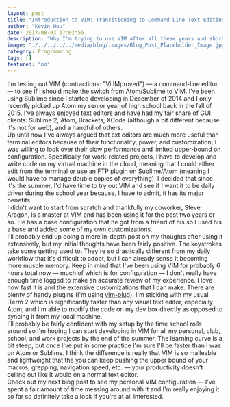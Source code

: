 ```yaml
---
layout: post
title: "Introduction to VIM: Transitioning to Command Line Text Editing"
author: "Kevin Hou"
date: 2017-08-03 17:02:56
description: "Why I'm trying to use VIM after all these years and short reflection on what I think so far."
image: "./../../../../media/blog/images/Blog_Post_Placeholder_Image.jpg"
category: Programming
tags: []
featured: "no"
---
```

I'm testing out VIM (contractions: "Vi IMproved") — a command-line editor — to see if I should make the switch from Atom/Sublime to VIM. I've been using Sublime since I started developing in December of 2014 and I only recently picked up Atom my senior year of high school back in the fall of 2015. I've always enjoyed text editors and have had my fair share of GUI clients: Sublime 2, Atom, Brackets, XCode (although a bit different because it's not for web), and a handful of others.
<br class="post-line-break">
Up until now I've always argued that ext editors are much more useful than terminal editors because of their functionality, power, and customization; I was willing to look over their slow performance and limited upper-bound on configuration. Specifically for work-related projects, I have to develop and write code on my virtual machine in the cloud, meaning that I could either edit from the terminal or use an FTP plugin on Sublime/Atom (meaning I would have to manage double copies of everything). I decided that since it's the summer, I'd have time to try out VIM and see if I want it to be daily driver during the school year because, I have to admit, it has its major benefits.
<br class="post-line-break">
I didn't want to start from scratch and thankfully my coworker, Steve Aragon, is a master at VIM and has been using it for the past two years or so. He has a base configuration that he got from a friend of his so I used his a base and added some of my own customizations.
<br class="post-line-break">
I'll probably end up doing a more in-depth post on my thoughts after using it extensively, but my initial thoughts have been fairly positive. The keystrokes take some getting used to. They're so drastically different from my daily workflow that it's difficult to adopt, but I can already sense it becoming more muscle memory. Keep in mind that I've been using VIM for probably 6 hours total now — much of which is for configuration — I don't really have enough time logged to make an accurate review of my experience. I love how fast it is and the extensive customizations that I can make. There are plenty of handy plugins (I'm using [vim-plug](https://github.com/junegunn/vim-plug)). I'm sticking with my usual iTerm 2 which is significantly faster than any visual text editor, especially Atom, and I'm able to modify the code on my dev box directly as opposed to syncing it from my local machine.
<br class="post-line-break">
I'll probably be fairly confident with my setup by the time school rolls around so I'm hoping I can start developing in VIM for all my personal, club, school, and work projects by the end of the summer. The learning curve is a bit steep, but once I've put in some practice I'm sure I'll be faster than I was on Atom or Sublime. I think the difference is really that VIM is so malleable and lightweight that the you can keep pushing the upper bound of your macros, grepping, navigation speed, etc. — your productivity doesn't ceiling out like it would on a normal text editor.
<br class="post-line-break">
Check out my next blog post to see my personal VIM configuration — I've spent a fair amount of time messing around with it and I'm really enjoying it so far so definitely take a look if you're at all interested.
